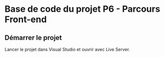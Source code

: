 # Base de code du projet P6 - Parcours Front-end

## Démarrer le projet

Lancer le projet dans Visual Studio et ouvrir avec Live Server.

